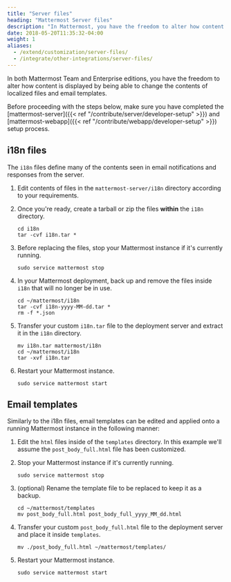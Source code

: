 ```yaml
---
title: "Server files"
heading: "Mattermost Server files"
description: "In Mattermost, you have the freedom to alter how content is displayed by being able to change the contents of localized files and email templates."
date: 2018-05-20T11:35:32-04:00
weight: 1
aliases:
  - /extend/customization/server-files/
  - /integrate/other-integrations/server-files/
---
```


In both Mattermost Team and Enterprise editions, you have the freedom to alter how content is displayed by being able to change the contents of localized files and email templates.

Before proceeding with the steps below, make sure you have completed the [mattermost-server]({{< ref "/contribute/server/developer-setup" >}}) and [mattermost-webapp]({{< ref "/contribute/webapp/developer-setup" >}}) setup process.

## i18n files
The `i18n` files define many of the contents seen in email notifications and responses from the server.

1. Edit contents of files in the `mattermost-server/i18n` directory according to your requirements.

2. Once you're ready, create a tarball or zip the files __within__ the `i18n` directory.

    ```shell
    cd i18n
    tar -cvf i18n.tar *
    ```

3. Before replacing the files, stop your Mattermost instance if it's currently running.

    ```shell
    sudo service mattermost stop
    ```

4. In your Mattermost deployment, back up and remove the files inside `i18n` that will no longer be in use.

    ```shell
    cd ~/mattermost/i18n
    tar -cvf i18n-yyyy-MM-dd.tar *
    rm -f *.json
    ```

5. Transfer your custom `i18n.tar` file to the deployment server and extract it in the `i18n` directory.

    ```shell
    mv i18n.tar mattermost/i18n
    cd ~/mattermost/i18n
    tar -xvf i18n.tar
    ```

6. Restart your Mattermost instance.

    ```shell
    sudo service mattermost start
    ```

## Email templates
Similarly to the i18n files, email templates can be edited and applied onto a running Mattermost instance in the following manner:

1. Edit the `html` files inside of the `templates` directory. In this example we'll assume the `post_body_full.html` file has been customized.

2. Stop your Mattermost instance if it's currently running.

    ```shell
    sudo service mattermost stop
    ```

3. (optional) Rename the template file to be replaced to keep it as a backup.

    ```shell
    cd ~/mattermost/templates
    mv post_body_full.html post_body_full_yyyy_MM_dd.html
    ```

4. Transfer your custom `post_body_full.html` file to the deployment server and place it inside `templates`.
   
    ```shell
    mv ./post_body_full.html ~/mattermost/templates/
    ```

5. Restart your Mattermost instance.
   
    ```shell
    sudo service mattermost start
    ```
